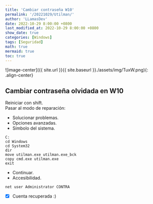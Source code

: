 ```yaml
---
title: 'Cambiar contraseña W10'
permalink: '/20221029/Utilman/'
author: 'LLamasDev'
date: 2022-10-29 8:00:00 +0800
last_modified_at: 2022-10-29 8:00:00 +0800
show_date: true
categories: [Windows]
tags: [Seguridad]
math: true
mermaid: true
toc: true
---
```


![image-center]({{ site.url }}{{ site.baseurl }}./assets/img/TuxW.png){: .align-center}

## Cambiar contraseña olvidada en W10

Reiniciar con shift.  
Pasar al modo de reparación:  
- Solucionar problemas.  
- Opciones avanzadas.  
- Símbolo del sistema.

```console
C:
cd Windows
cd System32
dir
move utilman.exe utilman.exe_bck
copy cmd.exe utilman.exe
exit
```

- Continuar.  
- Accesibilidad.

```console
net user Administrator CONTRA
```

- [x] Cuenta recuperada :)